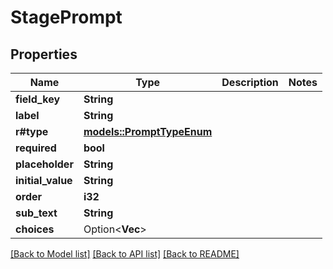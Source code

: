 # StagePrompt

## Properties

Name | Type | Description | Notes
------------ | ------------- | ------------- | -------------
**field_key** | **String** |  | 
**label** | **String** |  | 
**r#type** | [**models::PromptTypeEnum**](PromptTypeEnum.md) |  | 
**required** | **bool** |  | 
**placeholder** | **String** |  | 
**initial_value** | **String** |  | 
**order** | **i32** |  | 
**sub_text** | **String** |  | 
**choices** | Option<**Vec<String>**> |  | 

[[Back to Model list]](../README.md#documentation-for-models) [[Back to API list]](../README.md#documentation-for-api-endpoints) [[Back to README]](../README.md)


